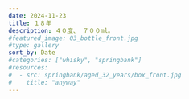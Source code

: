 ```yaml
---
date: 2024-11-23
title: １８年
description: ４０度、 ７００ml。
#featured_image: 03_bottle_front.jpg
#type: gallery
sort_by: Date
#categories: ["whisky", "springbank"]
#resources:
#  - src: springbank/aged_32_years/box_front.jpg
#    title: "anyway"
---
```

